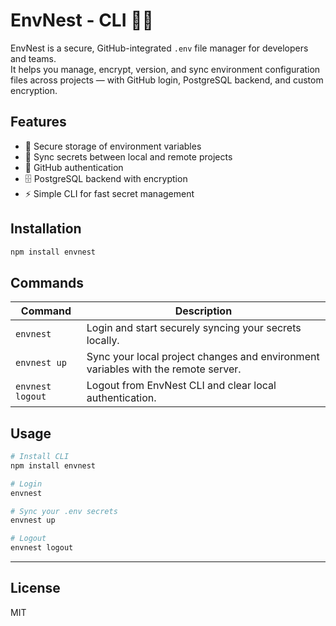 # EnvNest - CLI 🌱🔐

EnvNest is a secure, GitHub-integrated `.env` file manager for developers and teams.  
It helps you manage, encrypt, version, and sync environment configuration files across projects — with GitHub login, PostgreSQL backend, and custom encryption.

## Features
- 🔐 Secure storage of environment variables
- 🔄 Sync secrets between local and remote projects
- 🔑 GitHub authentication
- 🗄️ PostgreSQL backend with encryption
- ⚡ Simple CLI for fast secret management

## Installation

```bash
npm install envnest
````

## Commands

| Command          | Description                                                                       |
| ---------------- | --------------------------------------------------------------------------------- |
| `envnest`        | Login and start securely syncing your secrets locally.                            |
| `envnest up`     | Sync your local project changes and environment variables with the remote server. |
| `envnest logout` | Logout from EnvNest CLI and clear local authentication.                           |

## Usage

```bash
# Install CLI
npm install envnest

# Login
envnest

# Sync your .env secrets
envnest up

# Logout
envnest logout
```

---

## License

MIT
